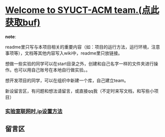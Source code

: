 # [<u>Welcome to SYUCT-ACM team.</u>(点此获取buf)](https://github.com/syuctacm/syuctacm/wiki)

__note__:

  readme里只写与本项目相关的重要内容（如：项目的运行方法，运行环境，注意事项等），文档等其他内容写入wiki中，readme里只放链接。

  想做一些实验的同学可以在start目录之外，创建和自己名字一样的文件夹进行操作。也可以用自己账号在本地自行做实验。。

  想开发项目的同学，可以在组织中新建一个库，自己建立team。

  新设留言区，有问题和想法请留言，或直接qq我（不定时来写文档，和写些小项目）


### [实验室联网时,ip设置方法](https://github.com/syuctacm/syuctacm/wiki/%E5%AE%9E%E9%AA%8C%E5%AE%A4%E8%81%94%E7%BD%91ip%E8%AE%BE%E7%BD%AE)


## 留言区


